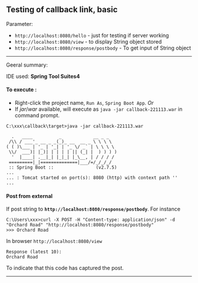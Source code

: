 ## Testing of callback link, basic
Parameter:
* `http://localhost:8080/hello` - just for testing if server working
* `http://localhost:8080/view` - to display String object stored
* `http://localhost:8080/response/postbody` - To get input of String object

---
Geeral summary:

IDE used: **Spring Tool Suites4**

#### To execute :
- Right-click the project name, `Run As`, `Spring Boot App`. *Or* 
- If *jar*/*war* available,  will execute as `java -jar callback-221113.war` in command prompt.
``` console
C:\xxx\callback\target>java -jar callback-221113.war

  .   ____          _            __ _ _
 /\\ / ___'_ __ _ _(_)_ __  __ _ \ \ \ \
( ( )\___ | '_ | '_| | '_ \/ _` | \ \ \ \
 \\/  ___)| |_)| | | | | || (_| |  ) ) ) )
  '  |____| .__|_| |_|_| |_\__, | / / / /
 =========|_|==============|___/=/_/_/_/
 :: Spring Boot ::                (v2.7.5)
...
... : Tomcat started on port(s): 8080 (http) with context path ''
...
```

#### Post from external
If post string to **`http://localhost:8080/response/postbody`**. For instance
``` console
C:\Users\xxx>curl -X POST -H "Content-type: application/json" -d "Orchard Road" "http://localhost:8080/response/postbody"
>>> Orchard Road
```

In browser  `http://localhost:8080/view`
``` console
Response (latest 10): 
Orchard Road
```
To indicate that this code has captured the post.

---
